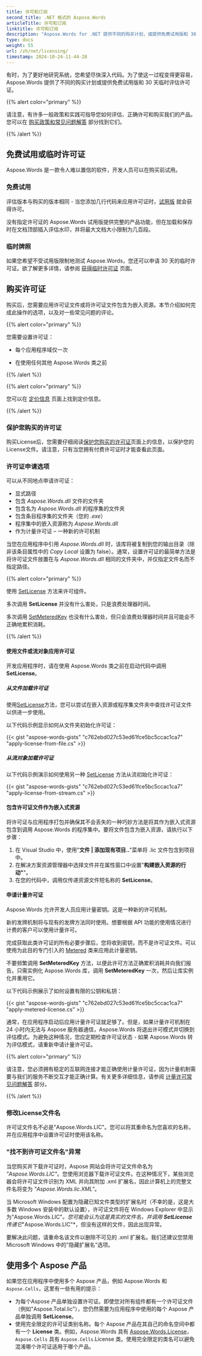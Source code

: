 ```yaml
---
title: 许可和订阅
second_title: .NET 格式的 Aspose.Words
articleTitle: 许可和订阅
linktitle: 许可和订阅
description: "Aspose.Words for .NET 提供不同的购买计划，或提供免费试用版和 30 天临时许可证，以使用 C# 中的许可和订阅策略进行评估。"
type: docs
weight: 55
url: /zh/net/licensing/
timestamp: 2024-10-24-11-44-28
---
```


有时，为了更好地研究系统，您希望尽快深入代码。为了使这一过程变得更容易，Aspose.Words 提供了不同的购买计划或提供免费试用版和 30 天临时评估许可证。

{{% alert color="primary" %}}

请注意，有许多一般政策和实践可指导您如何评估、正确许可和购买我们的产品。您可以在 [购买政策和常见问题解答](https://purchase.aspose.com/policies/) 部分找到它们。

{{% /alert %}}

## 免费试用或临时许可证

Aspose.Words 是一款令人难以置信的软件，开发人员可以在购买前试用。

### 免费试用

评估版本与购买的版本相同 - 当您添加几行代码来应用许可证时，[试用版](https://releases.aspose.com/words/) 就会获得许可。

没有指定许可证的 Aspose.Words 试用版提供完整的产品功能，但在加载和保存时在文档顶部插入评估水印，并将最大文档大小限制为几百段。

### 临时牌照

如果您希望不受试用版限制地测试 Aspose.Words，您还可以申请 30 天的临时许可证。欲了解更多详情，请参阅 [获得临时许可证](https://purchase.aspose.com/temporary-license/) 页面。

## 购买许可证

购买后，您需要应用许可证文件或将许可证文件包含为嵌入资源。本节介绍如何完成此操作的选项，以及对一些常见问题的评论。

{{% alert color="primary" %}}

您需要设置许可证：

* 每个应用程序域仅一次

* 在使用任何其他 Aspose.Words 类之前

{{% /alert %}}

{{% alert color="primary" %}}

您可以在 [定价信息](https://purchase.aspose.com/pricing/words/family/) 页面上找到定价信息。

{{% /alert %}}

### 保护您购买的许可证

购买License后，您需要仔细阅读[保护您购买的许可证](https://purchase.aspose.com/orders/protecting-your-license-file)页面上的信息，以保护您的License文件。请注意，只有当您拥有付费许可证时才能查看此页面。

### 许可证申请选项

可以从不同地点申请许可证：

* 显式路径
* 包含 *Aspose.Words.dll* 文件的文件夹
* 包含名为 *Aspose.Words.dll* 的程序集的文件夹
* 包含条目程序集的文件夹（您的 *.exe*）
* 程序集中的嵌入资源称为 *Aspose.Words.dll*
* 作为计量许可证 – 一种新的许可机制

当您在应用程序中引用 *Aspose.Words.dll* 时，该库将被复制到您的输出目录（除非该条目属性中的 *Copy Local* 设置为 false）。通常，设置许可证的最简单方法是将许可证文件放置在与 *Aspose.Words.dll* 相同的文件夹中，并仅指定文件名而不指定路径。

{{% alert color="primary" %}}

使用 [SetLicense](https://reference.aspose.com/words/zh/net/aspose.words/license/setlicense/#setlicense) 方法来许可组件。

多次调用 **SetLicense** 并没有什么害处，只是浪费处理器时间。

多次调用 [SetMeteredKey](https://reference.aspose.com/words/zh/net/aspose.words/metered/setmeteredkey/) 也没有什么害处，但只会浪费处理器时间并且可能会不正确地累积消耗。

{{% /alert %}}

#### 使用文件或流对象应用许可证

开发应用程序时，请在使用 Aspose.Words 类之前在启动代码中调用 **SetLicense**。

##### 从文件加载许可证

使用[SetLicense](https://reference.aspose.com/words/zh/net/aspose.words/license/setlicense/)方法，您可以尝试在嵌入资源或程序集文件夹中查找许可证文件以供进一步使用。

以下代码示例显示如何从文件夹初始化许可证：

{{< gist "aspose-words-gists" "c762ebd027c53ed61fce5bc5ccac1ca7" "apply-license-from-file.cs" >}}

##### 从流对象加载许可证

以下代码示例演示如何使用另一种 [SetLicense](https://reference.aspose.com/words/zh/net/aspose.words/license/setlicense/) 方法从流初始化许可证：

{{< gist "aspose-words-gists" "c762ebd027c53ed61fce5bc5ccac1ca7" "apply-license-from-stream.cs" >}}

#### 包含许可证文件作为嵌入式资源

将许可证与应用程序打包并确保其不会丢失的一种巧妙方法是将其作为嵌入式资源包含到调用 Aspose.Words 的程序集中。要将文件包含为嵌入资源，请执行以下步骤：

1. 在 Visual Studio 中，使用"**文件 | 添加现有项目..**"菜单将 .lic 文件包含到项目中。
2. 在解决方案资源管理器中选择文件并在属性窗口中设置"**构建嵌入资源的行动"**"。
3. 在您的代码中，调用仅传递资源文件短名称的 **SetLicense**。

#### 申请计量许可证

Aspose.Words 允许开发人员应用计量密钥。这是一种新的许可机制。

新的发牌机制将与现有的发牌方法同时使用。想要根据 API 功能的使用情况进行计费的客户可以使用计量许可。

完成获取此类许可证的所有必要步骤后，您将收到密钥，而不是许可证文件。可以使用为此目的专门引入的 [Metered](https://reference.aspose.com/words/zh/net/aspose.words/metered/) 类来应用此计量密钥。

不要频繁调用 **SetMeteredKey** 方法，以便此许可方法正确累积消耗并向我们报告。只需实例化 Aspose.Words 库，调用 **SetMeteredKey** 一次，然后让库实例化并重用它。

以下代码示例展示了如何设置有限的公钥和私钥：

{{< gist "aspose-words-gists" "c762ebd027c53ed61fce5bc5ccac1ca7" "apply-metered-license.cs" >}}

通常，在应用程序启动后应用计量许可证就足够了。但是，如果计量许可机制在 24 小时内无法与 Aspose 服务器通信，Aspose.Words 将退出许可模式并切换到评估模式。为避免这种情况，您应定期检查许可证状态 - 如果 Aspose.Words 转为评估模式，请重新申请计量许可证。

{{% alert color="primary" %}}

请注意，您必须拥有稳定的互联网连接才能正确使用计量许可证，因为计量机制需要与我们的服务不断交互才能正确计算。有关更多详细信息，请参阅 [计量许可常见问题解答](https://purchase.aspose.com/faqs/licensing/metered/) 部分。

{{% /alert %}}

### 修改License文件名

许可证文件名不必是"Aspose.Words.LIC"。您可以将其重命名为您喜欢的名称，并在应用程序中设置许可证时使用该名称。

### "找不到许可证文件名"异常

当您购买并下载许可证时，Aspose 网站会将许可证文件命名为 *"Aspose.Words.LIC"*。您使用浏览器下载许可证文件。在这种情况下，某些浏览器会将许可证文件识别为 XML 并向其附加 .xml 扩展名，因此计算机上的完整文件名将变为 *"Aspose.Words.lic.XML"*。

当 Microsoft Windows 配置为隐藏已知文件类型的扩展名时（不幸的是，这是大多数 Windows 安装中的默认设置），许可证文件将在 Windows Explorer 中显示为"Aspose.Words.LIC"*。您可能会认为这是真实的文件名，并调用 **SetLicense** 传递它*"Aspose.Words.LIC"*，但没有这样的文件，因此出现异常。

要解决此问题，请重命名该文件以删除不可见的 .xml 扩展名。我们还建议您禁用 Microsoft Windows 中的"隐藏扩展名"选项。

## 使用多个 Aspose 产品

如果您在应用程序中使用多个 Aspose 产品，例如 Aspose.Words 和 `Aspose.Cells`，这里有一些有用的提示：

* 为每个Aspose 产品单独设置许可证。即使您对所有组件都有一个许可证文件（例如"Aspose.Total.lic"），您仍然需要为应用程序中使用的每个 Aspose 产品单独调用 **SetLicense**。
* 使用完全限定的许可证类别名称。每个 Aspose 产品在其自己的命名空间中都有一个 **License** 类。例如，Aspose.Words 具有 [Aspose.Words.License](https://reference.aspose.com/words/zh/net/aspose.words/license/)，`Aspose.Cells` 具有 `Aspose.Cells`.License 类。使用完全限定的类名可以避免混淆哪个许可证适用于哪个产品。
